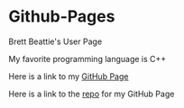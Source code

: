 # Github-Pages
Brett Beattie's User Page

My favorite programming language is C++

Here is a link to my [GitHub Page](https://brettbeat.github.io)

Here is a link to the [repo](https://github.com/brettbeat/brettbeat.github.io) for my GitHub Page
